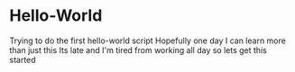 # Hello-World
Trying to do the first hello-world script
Hopefully one day I can learn more than just this
Its late and I'm tired from working all day
so lets get this started
